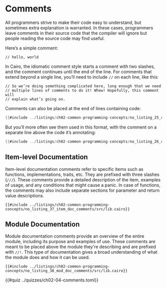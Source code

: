# Comments

All programmers strive to make their code easy to understand, but sometimes extra explanation is warranted. In these cases, programmers leave comments in their source code that the compiler will ignore but people reading the source code may find useful.

Here’s a simple comment:

```rust,noplayground
// hello, world
```

In Cairo, the idiomatic comment style starts a comment with two slashes, and the comment continues until the end of the line. For comments that extend beyond a single line, you’ll need to include `//` on each line, like this:

```rust,noplayground
// So we’re doing something complicated here, long enough that we need
// multiple lines of comments to do it! Whew! Hopefully, this comment will
// explain what’s going on.
```

Comments can also be placed at the end of lines containing code:

```rust
{{#include ../listings/ch02-common-programming-concepts/no_listing_25_comments/src/lib.cairo}}
```

But you’ll more often see them used in this format, with the comment on a separate line above the code it’s annotating:

```rust
{{#include ../listings/ch02-common-programming-concepts/no_listing_26_comments/src/lib.cairo}}
```

## Item-level Documentation

Item-level documentation comments refer to specific items such as functions, implementations, traits, etc. They are prefixed with three slashes (`///`). These comments provide a detailed description of the item, examples of usage, and any conditions that might cause a panic. In case of functions, the comments may also include separate sections for parameter and return value descriptions.

```rust,noplayground
{{#include ../listings/ch02-common-programming-concepts/no_listing_37_item_doc_comments/src/lib.cairo}}
```

## Module Documentation

Module documentation comments provide an overview of the entire module, including its purpose and examples of use. These comments are meant to be placed above the module they're describing and are prefixed with `//!`. This type of documentation gives a broad understanding of what the module does and how it can be used.

```rust,noplayground
{{#include ../listings/ch02-common-programming-concepts/no_listing_38_mod_doc_comments/src/lib.cairo}}
```

{{#quiz ../quizzes/ch02-04-comments.toml}}
